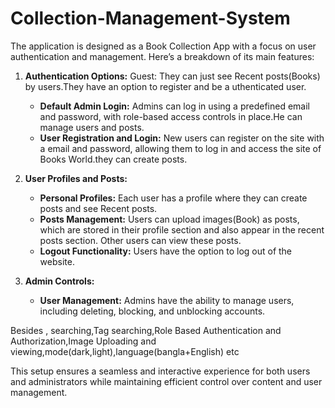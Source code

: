 # Collection-Management-System
The application is designed as a Book Collection App with a focus on user authentication and management. Here’s a breakdown of its main features:

1. **Authentication Options:**
       Guest: They can just see Recent posts(Books) by users.They have an option to register and be a uthenticated user.
   - **Default Admin Login:** Admins can log in using a predefined email and password, with role-based access controls in place.He can manage users and posts.
   - **User Registration and Login:** New users can register on the site with a email and password, allowing them to log in and access the site of Books World.they can create posts.

2. **User Profiles and Posts:**
   - **Personal Profiles:** Each user has a profile where they can create posts and see Recent posts. 
   - **Posts Management:** Users can upload images(Book) as posts, which are stored in their profile section and also appear in the recent posts section. Other users can view these posts.
   - **Logout Functionality:** Users have the option to log out of the website.

3. **Admin Controls:**
   - **User Management:** Admins have the ability to manage users, including deleting, blocking, and unblocking accounts.

Besides , searching,Tag searching,Role Based Authentication and Authorization,Image Uploading and viewing,mode(dark,light),language(bangla+English) etc

This setup ensures a seamless and interactive experience for both users and administrators while maintaining efficient control over content and user management.
